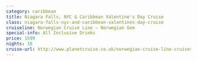 ```yaml
---
category: caribbean
title: Niagara Falls, NYC & Caribbean Valentine's Day Cruise
class: niagara-falls-nyc-and-caribbean-valentines-day-cruise
cruiseline: Norwegian Cruise Line – Norwegian Gem
special-info: All Inclusive Drinks
price: 1599
nights: 16
cruise-url: http://www.planetcruise.co.uk/norwegian-cruise-line-cruises/norwegian-gem/02-february-2017/108043?utm_medium=referral&utm_source=secret-escapes&utm_campaign=website
---
```

